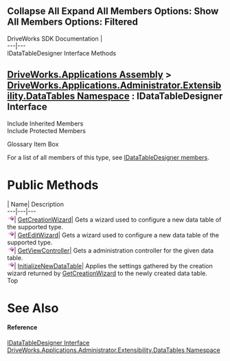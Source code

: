 Collapse All Expand All Members Options: Show All  Members Options: Filtered   
---  
DriveWorks SDK Documentation  |   
---|---  
IDataTableDesigner Interface Methods   
  
[DriveWorks.Applications Assembly](topic13.md) > [DriveWorks.Applications.Administrator.Extensibility.DataTables Namespace](topic1432.md) : IDataTableDesigner Interface  
---  
  
Include Inherited Members    
Include Protected Members    


Glossary Item Box

For a list of all members of this type, see [IDataTableDesigner members](topic1435.md).

# Public Methods

| Name| Description  
---|---|---  
![ Method](dotnetimages/Method.gif)| [GetCreationWizard](topic1439.md)| Gets a wizard used to configure a new data table of the supported type.   
![ Method](dotnetimages/Method.gif)| [GetEditWizard](topic1440.md)| Gets a wizard used to configure a new data table of the supported type.   
![ Method](dotnetimages/Method.gif)| [GetViewController](topic1441.md)| Gets a administration controller for the given data table.   
![ Method](dotnetimages/Method.gif)| [InitializeNewDataTable](topic1442.md)| Applies the settings gathered by the creation wizard returned by [GetCreationWizard](topic1439.md) to the newly created data table.   
Top

# See Also

#### Reference

[IDataTableDesigner Interface](topic1434.md)   
[DriveWorks.Applications.Administrator.Extensibility.DataTables Namespace](topic1432.md)


